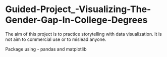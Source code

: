 # Guided-Project_-Visualizing-The-Gender-Gap-In-College-Degrees

The aim of this project is to practice storytelling with data visualization. It is not aim to commercial use or to mislead anyone.

Package using - pandas and matplotlib
